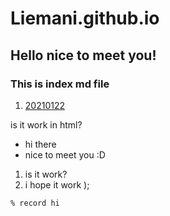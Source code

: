 # Liemani.github.io

## Hello nice to meet you!

### This is index md file

1. [20210122](20210122.md)

is it work in html?

- hi there
- nice to meet you :D

1. is it work?
2. i hope it work );

```zsh
% record hi
```
